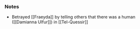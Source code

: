 ### Notes
-  Betrayed [[Fraeyda]] by telling others that there was a human ([[Damianna Ulfur]]) in [[Tel-Quessir]]
